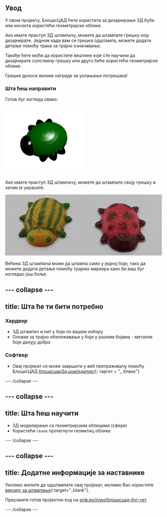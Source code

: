 ## Увод

У овом пројекту, БлоцксЦАД ћете користити за дизајнирање 3Д бубе или инсекта користећи геометријске облике.

Ако имате приступ 3Д штампачу, можете да штампате грешку коју дизајнирате. Једном када вам се грешка одштампа, можете додати детаље помоћу трака за трајно означавање.

Такође ћете моћи да користите вештине које сте научили да дизајнирате сопствену грешку или друго биће користећи геометријске облике.

Грешке доносе велике награде за уклањање погрешака!

### Шта ћеш направити

Готов буг изгледа овако:

![слика екрана](images/bug-complete.png)

Ако имате приступ 3Д штампачу, можете да штампате своју грешку и затим је украсите.

![Завршени пројекат](images/bug-showcase.png)

Већина 3Д штампача може да штампа само у једној боји, тако да можете додати детаље помоћу трајних маркера како би ваш буг изгледао још боље.

--- collapse ---
---
title: Шта ће ти бити потребно
---

### Хардвер

+ 3Д штампач и нит у боји по вашем избору
+ Оловке за трајно обележавање у боји у разним бојама - металне боје делују добро

### Софтвер

+ Овај пројекат се може завршити у веб претраживачу помоћу БлоцксЦАД [блоцксцад3д.цом/едитор/](https://www.blockscad3d.com/editor){: таргет = "_ бланк"}

--- /collapse ---

--- collapse ---
---
title: Шта ћеш научити
---

+ 3Д моделирање са геометријским облицима (сфере)
+ Користећи `скале` протегнути геометиц облике

--- /collapse ---

--- collapse ---
---
title: Додатне информације за наставнике
---

Уколико желите да одштампате овај пројекат, молимо Вас користите [верзију за штампање](https://projects.raspberrypi.org/en/projects/blockscad-bug/print){:target="_blank"}.

Преузмите готов пројектни код на [рпф.ио/п/ен/блоцксцад-буг-гет](http://rpf.io/p/en/blockscad-bug-get).

--- /collapse ---
